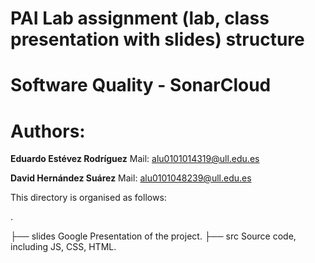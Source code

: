 # PAI Lab assignment (lab, class presentation with slides) structure

# Software Quality - SonarCloud 

# Authors:

**Eduardo Estévez Rodríguez**   Mail: alu0101014319@ull.edu.es

**David Hernández Suárez**      Mail: alu0101048239@ull.edu.es

This directory is organised as follows:
  
  
  .
  
  ├── slides      Google Presentation of the project.
  ├── src         Source code, including JS, CSS, HTML.

  


